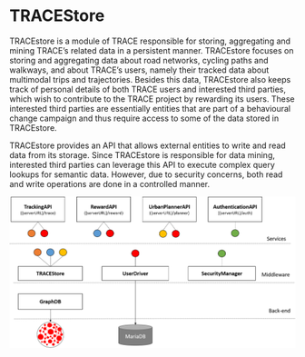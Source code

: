 # TRACEStore
TRACEstore  is  a  module  of  TRACE  responsible  for  storing,  aggregating  and  mining  TRACE’s 
related  data  in  a  persistent  manner. TRACEstore  focuses  on  storing  and  aggregating  data  about 
road networks, cycling paths and walkways, and about TRACE’s users, namely their tracked data 
about multimodal trips and trajectories. Besides this data, TRACEstore also keeps track of personal 
details of both TRACE users and interested third parties, which  wish to contribute to the TRACE 
project by rewarding its users. These interested third parties are essentially entities that are part of a 
behavioural change campaign and thus require access to some of the data stored in TRACEstore. 

TRACEstore provides an API that allows external entities to write and read data from its storage. 
Since TRACEstore is responsible for data mining, interested third parties can leverage this API to 
execute complex query  lookups for semantic data. However, due to security concerns, both read 
and  write  operations  are  done  in  a  controlled  manner.

<img src="./resources/TRACEStore.png"/>
